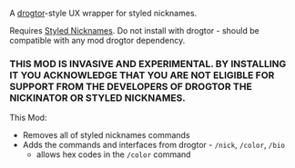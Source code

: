 A [drogtor](https://modrinth.com/mod/drogtor)-style UX wrapper for styled nicknames.

Requires [Styled Nicknames](https://modrinth.com/mod/styled-nicknames). Do not install with drogtor - should be compatible with any mod drogtor dependency.

### THIS MOD IS INVASIVE AND EXPERIMENTAL. BY INSTALLING IT YOU ACKNOWLEDGE THAT YOU ARE NOT ELIGIBLE FOR SUPPORT FROM THE DEVELOPERS OF DROGTOR THE NICKINATOR OR STYLED NICKNAMES.

This Mod:
 - Removes all of styled nicknames commands
 - Adds the commands and interfaces from drogtor - `/nick`, `/color`, `/bio`
   - allows hex codes in the `/color` command

